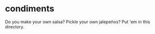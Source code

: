 condiments
==========

Do you make your own salsa? Pickle your own jalepeños? Put 'em in this directory.